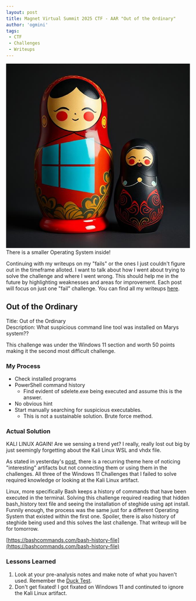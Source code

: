```yaml
---
layout: post
title: Magnet Virtual Summit 2025 CTF - AAR "Out of the Ordinary"
author: 'ogmini'
tags:
 - CTF 
 - Challenges
 - Writeups
---
```


![Nesting Dolls](/images/memes/nesting.jpg)   
There is a smaller Operating System inside!

Continuing with my writeups on my "fails" or the ones I just couldn't figure out in the timeframe alloted. I want to talk about how I went about trying to solve the challenge and where I went wrong. This should help me in the future by highlighting weaknesses and areas for improvement. Each post will focus on just one "fail" challenge. You can find all my writeups [here](https://ogmini.github.io/ctf).

## Out of the Ordinary

Title: Out of the Ordinary   
Description: What suspicious command line tool was installed on Marys system??

This challenge was under the Windows 11 section and worth 50 points making it the second most difficult challenge. 

### My Process

- Check installed programs
- PowerShell command history
    - Find evident of sdelete.exe being executed and assume this is the answer. 
- No obvious hint
- Start manually searching for suspicious executables. 
    - This is not a sustainable solution. Brute force method.

### Actual Solution

KALI LINUX AGAIN! Are we sensing a trend yet? I really, really lost out big by just seemingly forgetting about the Kali Linux WSL and vhdx file. 

As stated in yesterday's [post](https://ogmini.github.io/2025/02/24/AAR-A-Shadow-of-the-Real-Thing.html), there is a recurring theme here of noticing "interesting" artifacts but not connecting them or using them in the challenges. All three of the Windows 11 Challenges that I failed to solve required knowledge or looking at the Kali Linux artifact.

Linux, more specifically Bash keeps a history of commands that have been executed in the terminal. Solving this challenge required reading that hidden bash_history text file and seeing the installation of steghide using apt install. Funnily enough, the process was the same just for a different Operating System that existed within the first one. Spoiler, there is also history of steghide being used and this solves the last challenge. That writeup will be for tomorrow. 

[https://bashcommands.com/bash-history-file](https://bashcommands.com/bash-history-file)

### Lessons Learned

1. Look at your pre-analysis notes and make note of what you haven't used. Remember the [Duck Test](https://en.wikipedia.org/wiki/Duck_test). 
2. Don't get fixated! I got fixated on Windows 11 and continuted to ignore the Kali Linux artifact.
